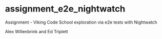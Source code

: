 # assignment_e2e_nightwatch

Assignment - Viking Code School exploration via e2e tests with Nightwatch

Alex Willenbrink and Ed Triplett